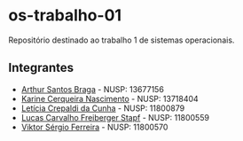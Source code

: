 # os-trabalho-01
Repositório destinado ao trabalho 1 de sistemas operacionais.

## Integrantes
- [Arthur Santos Braga](https://github.com/Arthur-SB) - NUSP: 13677156
- [Karine Cerqueira Nascimento](https://github.com/KarineCerqueira) - NUSP: 13718404
- [Letícia Crepaldi da Cunha](https://github.com/leticia3108) - NUSP: 11800879
- [Lucas Carvalho Freiberger Stapf](https://github.com/LucasStapf) - NUSP: 11800559
- [Viktor Sérgio Ferreira](https://github.com/Viktor-S-Ferreira) - NUSP: 11800570
